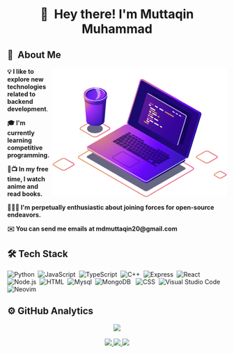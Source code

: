 <h1 align="center"> 👋 &nbsp;Hey there! I'm Muttaqin Muhammad </h1>

<h2> 👨 &nbsp;About Me </h2>

<img src="https://raw.githubusercontent.com/muttaqin1/muttaqin1/master/computer-illustration.png" min-width="400px" max-width="400px" width="400px" align="right" alt="ComputadoriuriCode"> 
  
 <p align="left"> 
 <strong>💡 I like to explore new technologies related to backend development</strong>.
</p> 
 <p align="left"> 
 <strong>🎓 I'm currently learning competitive programming.</strong>
 </p> 
 <p align="left"> 
<strong>📒📺 In my free time, I watch anime and read books.</strong>
 </p>
 <p align="left"> <strong> 🧑‍🤝‍🧑 I'm perpetually enthusiastic about joining forces for open-source endeavors. </strong></p>
 <p align="left"> <strong> ✉️ You can send me emails at <a style="text-decoration: none" href="mailto:mdmuttaqin20@gmail.com">mdmuttaqin20@gmail.com</a>
</strong></p>
 
 <p align="center"> 



<h2> 🛠 Tech Stack</h2>


![Python](https://img.shields.io/badge/-Python-333333?style=flat&logo=python)&nbsp;
![JavaScript](https://img.shields.io/badge/-JavaScript-333333?style=flat&logo=javascript)&nbsp;
![TypeScript](https://img.shields.io/badge/TypeScript-007ACC?style=flat&logo=typescript&logoColor=white)&nbsp;
![C++](https://img.shields.io/badge/-C++-333333?style=flat&logo=C%2B%2B&logoColor=00599C)&nbsp;
![Express](https://img.shields.io/badge/Express.js-404D59?style=flat)&nbsp;
![React](https://img.shields.io/badge/-React-333333?style=flat&logo=react)&nbsp;
![Node.js](https://img.shields.io/badge/-Node.js-333333?style=flat&logo=node.js)&nbsp;
![HTML](https://img.shields.io/badge/-HTML-333333?style=flat&logo=HTML5)&nbsp;
![Mysql](https://img.shields.io/badge/MySQL-00000F?style=flat&logo=mysql&logoColor=white)&nbsp;
![MongoDB](https://img.shields.io/badge/MongoDB-4EA94B?style=flat&logo=mongodb&logoColor=white) &nbsp;
![CSS](https://img.shields.io/badge/-CSS-333333?style=flat&logo=CSS3&logoColor=white)&nbsp;
![Visual Studio Code](https://img.shields.io/badge/-Visual%20Studio%20Code-333333?style=flat&logo=visual-studio-code&logoColor=007ACC)&nbsp;
![Neovim](https://img.shields.io/badge/NeoVim-%2357A143.svg?&style=flat&logo=neovim&logoColor=white)&nbsp;

<h2>⚙️ GitHub Analytics</h2>
<p align="center" margin="3em">
<img src="https://komarev.com/ghpvc/?username=muttaqin1&style=flat&color=blueviolet" />

  
</p>


<p align="center">

  
  <a href="https://github.com/muttaqin1">
    <img src="http://github-profile-summary-cards.vercel.app/api/cards/profile-details?username=muttaqin1&theme=transparent" />
  </a>
  <a href="https://github.com/muttaqin1">
    <img src="http://github-profile-summary-cards.vercel.app/api/cards/stats?username=muttaqin1&theme=transparent&card_width=338&hide=stars" />
  </a>
  <a href="https://github.com/muttaqin1">
    <img src="https://github-readme-stats.vercel.app/api/top-langs/?username=muttaqin1&exclude_repo=&hide=vim%20script,cmake,html,css,makefile&layout=compact&hide_border=true&theme=transparent&card_width=338" />
    
  </a>
</p>
